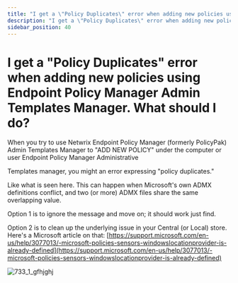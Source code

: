 ```yaml
---
title: "I get a \"Policy Duplicates\" error when adding new policies using Endpoint Policy Manager Admin Templates Manager. What should I do?"
description: "I get a \"Policy Duplicates\" error when adding new policies using Endpoint Policy Manager Admin Templates Manager. What should I do?"
sidebar_position: 40
---
```


# I get a "Policy Duplicates" error when adding new policies using Endpoint Policy Manager Admin Templates Manager. What should I do?

When you try to use Netwrix Endpoint Policy Manager (formerly PolicyPak) Admin Templates Manager to
"ADD NEW POLICY" under the computer or user Endpoint Policy Manager Administrative

Templates manager, you might an error expressing "policy duplicates."

Like what is seen here. This can happen when Microsoft's own ADMX definitions conflict, and two (or
more) ADMX files share the same overlapping value.

Option 1 is to ignore the message and move on; it should work just find.

Option 2 is to clean up the underlying issue in your Central (or Local) store. Here's a Microsoft
article on
that: [https://support.microsoft.com/en-us/help/3077013/-microsoft-policies-sensors-windowslocationprovider-is-already-defined](https://support.microsoft.com/en-us/help/3077013/-microsoft-policies-sensors-windowslocationprovider-is-already-defined)

![733_1_gfhjghj](/images/endpointpolicymanager/troubleshooting/error/admintemplates/733_1_gfhjghj.webp)
